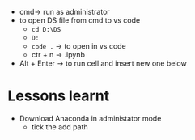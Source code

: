 - cmd-> run as administrator
- to open DS file from cmd to vs code 
	- `cd D:\DS`
	- `D:`
	- `code .`          -> to open in vs code
	- ctr + n -> .ipynb 
- Alt + Enter  -> to run cell and insert new one below






# Lessons learnt
- Download Anaconda in administator mode
	- tick the add path 